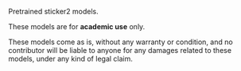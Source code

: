 Pretrained sticker2 models.

These models are for **academic use** only.

These models come as is, without any warranty or condition, and no contributor
will be liable to anyone for any damages related to these models, under any
kind of legal claim.
